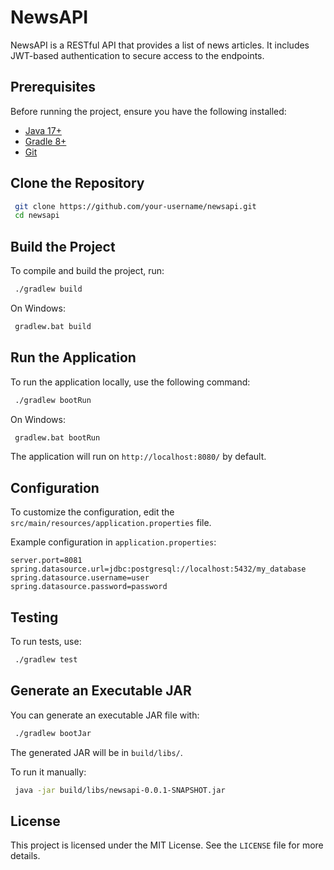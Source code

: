 # NewsAPI 

NewsAPI is a RESTful API that provides a list of news articles. It includes JWT-based authentication to secure access to the endpoints. 

## Prerequisites

Before running the project, ensure you have the following installed:

- [Java 17+](https://www.oracle.com/java/technologies/javase/jdk17-archive-downloads.html)
- [Gradle 8+](https://gradle.org/)
- [Git](https://git-scm.com/)

## Clone the Repository

```sh
 git clone https://github.com/your-username/newsapi.git
 cd newsapi
```

## Build the Project

To compile and build the project, run:

```sh
 ./gradlew build
```

On Windows:

```sh
 gradlew.bat build
```

## Run the Application

To run the application locally, use the following command:

```sh
 ./gradlew bootRun
```

On Windows:

```sh
 gradlew.bat bootRun
```

The application will run on `http://localhost:8080/` by default.

## Configuration

To customize the configuration, edit the `src/main/resources/application.properties` file.

Example configuration in `application.properties`:

```properties
server.port=8081
spring.datasource.url=jdbc:postgresql://localhost:5432/my_database
spring.datasource.username=user
spring.datasource.password=password
```

## Testing

To run tests, use:

```sh
 ./gradlew test
```

## Generate an Executable JAR

You can generate an executable JAR file with:

```sh
 ./gradlew bootJar
```

The generated JAR will be in `build/libs/`.

To run it manually:

```sh
 java -jar build/libs/newsapi-0.0.1-SNAPSHOT.jar
```

## License

This project is licensed under the MIT License. See the `LICENSE` file for more details.

